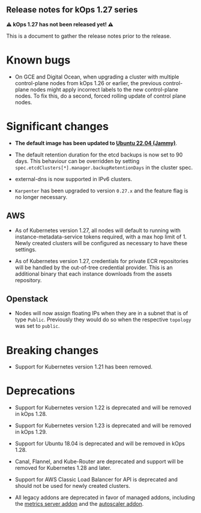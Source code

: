## Release notes for kOps 1.27 series

**&#9888; kOps 1.27 has not been released yet! &#9888;**

This is a document to gather the release notes prior to the release.

# Known bugs

* On GCE and Digital Ocean, when upgrading a cluster with multiple
control-plane nodes from kOps 1.26 or earlier, the previous control-plane
nodes might apply incorrect labels to the new control-plane nodes.
To fix this, do a second, forced rolling update of control plane nodes.

# Significant changes

* **The default image has been updated to [Ubuntu 22.04 (Jammy)](https://kops.sigs.k8s.io/operations/images/#ubuntu-2204-jammy)**.

* The default retention duration for the etcd backups is now set to 90 days.
This behaviour can be overridden by setting `spec.etcdClusters[*].manager.backupRetentionDays` in the cluster spec.

* external-dns is now supported in IPv6 clusters.

* `Karpenter` has been upgraded to version `0.27.x` and the feature flag is no longer necessary.

## AWS

* As of Kubernetes version 1.27, all nodes will default to running with instance-metadata-service tokens required, with a max hop limit of 1.
Newly created clusters will be configured as necessary to have these settings.

* As of Kubernetes version 1.27, credentials for private ECR repositories will be handled by the out-of-tree credential provider. This is an additional binary that each instance downloads from the assets repository.

## Openstack

* Nodes will now assign floating IPs when they are in a subnet that is of type `Public`. Previously
they would do so when the respective `topology` was set to `public`.

# Breaking changes

* Support for Kubernetes version 1.21 has been removed.

# Deprecations

* Support for Kubernetes version 1.22 is deprecated and will be removed in kOps 1.28.

* Support for Kubernetes version 1.23 is deprecated and will be removed in kOps 1.29.

* Support for Ubuntu 18.04 is deprecated and will be removed in kOps 1.28.

* Canal, Flannel, and Kube-Router are deprecated and support will be removed for Kubernetes 1.28 and later.

* Support for AWS Classic Load Balancer for API is deprecated and should not be used for newly created clusters.

* All legacy addons are deprecated in favor of managed addons, including the [metrics server addon](https://github.com/kubernetes/kops/tree/master/addons/metrics-server) and the [autoscaler addon](https://github.com/kubernetes/kops/tree/master/addons/cluster-autoscaler).


